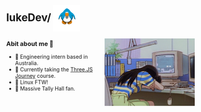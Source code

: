 <h1>lukeDev/ <span><img src="https://raw.githubusercontent.com/itslukeDev/itslukeDev/master/assets/club-penguin.gif" height="70" align="center"></span></h1>

<img align="right" src="assets/sleepingonkeyboard.gif" height="180" class="img-offset-up">

### Abit about me 🔎
- 🦘 Engineering intern based in Australia.
- 🌱 Currently taking the [Three.JS Journey](https://threejs-journey.com/) course. 
- 🐧 Linux FTW!
- 🍌 Massive Tally Hall fan.

